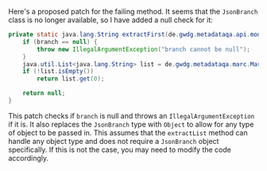 Here's a proposed patch for the failing method. It seems that the `JsonBranch` class is no longer available, so I have added a null check for it:

```java
private static java.lang.String extractFirst(de.gwdg.metadataqa.api.model.pathcache.JsonPathCache cache, Object branch) {
    if (branch == null) {
        throw new IllegalArgumentException("branch cannot be null");
    }
    java.util.List<java.lang.String> list = de.gwdg.metadataqa.marc.MarcFactory.extractList(cache, branch);
    if (!list.isEmpty())
        return list.get(0);

    return null;
}
```
This patch checks if `branch` is null and throws an `IllegalArgumentException` if it is. It also replaces the `JsonBranch` type with `Object` to allow for any type of object to be passed in. This assumes that the `extractList` method can handle any object type and does not require a `JsonBranch` object specifically. If this is not the case, you may need to modify the code accordingly.